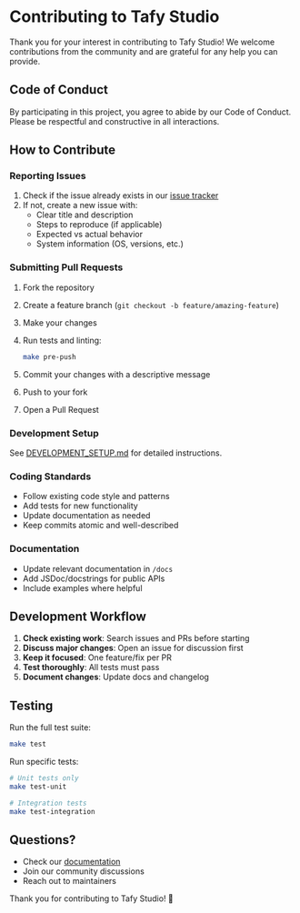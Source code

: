 # Contributing to Tafy Studio

Thank you for your interest in contributing to Tafy Studio! We welcome contributions from the community and are grateful for any help you can provide.

## Code of Conduct

By participating in this project, you agree to abide by our Code of Conduct. Please be respectful and constructive in all interactions.

## How to Contribute

### Reporting Issues

1. Check if the issue already exists in our [issue tracker](https://github.com/tafystudio/tafystudio/issues)
2. If not, create a new issue with:
   - Clear title and description
   - Steps to reproduce (if applicable)
   - Expected vs actual behavior
   - System information (OS, versions, etc.)

### Submitting Pull Requests

1. Fork the repository
2. Create a feature branch (`git checkout -b feature/amazing-feature`)
3. Make your changes
4. Run tests and linting:

   ```bash
   make pre-push
   ```

5. Commit your changes with a descriptive message
6. Push to your fork
7. Open a Pull Request

### Development Setup

See [DEVELOPMENT_SETUP.md](docs/DEVELOPMENT_SETUP.md) for detailed instructions.

### Coding Standards

- Follow existing code style and patterns
- Add tests for new functionality
- Update documentation as needed
- Keep commits atomic and well-described

### Documentation

- Update relevant documentation in `/docs`
- Add JSDoc/docstrings for public APIs
- Include examples where helpful

## Development Workflow

1. **Check existing work**: Search issues and PRs before starting
2. **Discuss major changes**: Open an issue for discussion first
3. **Keep it focused**: One feature/fix per PR
4. **Test thoroughly**: All tests must pass
5. **Document changes**: Update docs and changelog

## Testing

Run the full test suite:

```bash
make test
```

Run specific tests:

```bash
# Unit tests only
make test-unit

# Integration tests
make test-integration
```

## Questions?

- Check our [documentation](https://docs.tafy.studio)
- Join our community discussions
- Reach out to maintainers

Thank you for contributing to Tafy Studio! 🤖
